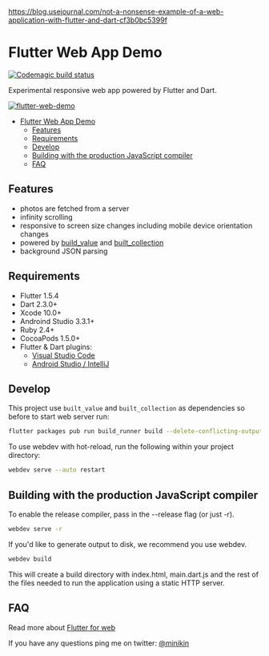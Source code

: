https://blog.usejournal.com/not-a-nonsense-example-of-a-web-application-with-flutter-and-dart-cf3b0bc5399f

# Flutter Web App Demo

[![Codemagic build status](https://api.codemagic.io/apps/5cdb3c1ed85907001941f21e/5cdb3c1ed85907001941f21d/status_badge.svg)](https://codemagic.io/apps/5cdb3c1ed85907001941f21e/5cdb3c1ed85907001941f21d/latest_build)

Experimental responsive web app powered by Flutter and Dart.

[![flutter-web-demo](https://github.com/minikin/flutter-web-demo/blob/master/assets/flutter_wep_app.gif?raw=true)](http://minikin.me/flutter-web-demo)

- [Flutter Web App Demo](#flutter-web-app-demo)
  - [Features](#features)
  - [Requirements](#requirements)
  - [Develop](#develop)
  - [Building with the production JavaScript compiler](#building-with-the-production-javaScript-compiler)
  - [FAQ](#faq)

## Features

- photos are fetched from a server
- infinity scrolling
- responsive to screen size changes including mobile device orientation changes
- powered by [build_value](https://pub.dev/packages/built_value) and [built_collection](https://pub.dev/packages/built_collection)
- background JSON parsing

## Requirements

- Flutter 1.5.4
- Dart 2.3.0+
- Xcode 10.0+
- Androind Studio 3.3.1+
- Ruby 2.4+
- CocoaPods 1.5.0+
- Flutter & Dart plugins:
  - [Visual Studio Code](https://flutter.dev/docs/get-started/editor?tab=androidstudio)
  - [Android Studio / IntelliJ](https://flutter.dev/docs/get-started/editor?tab=vscode)

## Develop

This project use `built_value` and `built_collection` as dependencies so before to start web server run:

```sh
flutter packages pub run build_runner build --delete-conflicting-outputs
```

To use webdev with hot-reload, run the following within your project directory:

```sh
webdev serve --auto restart
```

## Building with the production JavaScript compiler

To enable the release compiler, pass in the --release flag (or just -r).

```sh
webdev serve -r
```

If you'd like to generate output to disk, we recommend you use webdev.

```sh
webdev build
```

This will create a build directory with index.html, main.dart.js and the rest of the files needed to run
the application using a static HTTP server.

## FAQ

Read more about [Flutter for web](https://github.com/flutter/flutter_web)

If you have any questions ping me on twitter: [@minikin](https://twitter.com/minikin)
